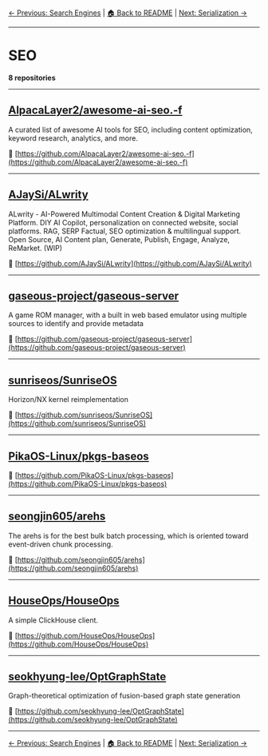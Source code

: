 [← Previous: Search Engines](search-engines.txt) | [🏠 Back to README](../README.md) | [Next: Serialization →](serialization.txt)

---

# SEO

**8 repositories**

---

## [AlpacaLayer2/awesome-ai-seo.-f](https://github.com/AlpacaLayer2/awesome-ai-seo.-f)

A curated list of awesome AI tools for SEO, including content optimization, keyword research, analytics, and more.

🔗 [https://github.com/AlpacaLayer2/awesome-ai-seo.-f](https://github.com/AlpacaLayer2/awesome-ai-seo.-f)

---

## [AJaySi/ALwrity](https://github.com/AJaySi/ALwrity)

ALwrity - AI-Powered Multimodal Content Creation & Digital Marketing Platform. DIY AI Copilot, personalization on connected website, social platforms. RAG, SERP Factual, SEO optimization & multilingual support. Open Source, AI Content plan, Generate, Publish, Engage, Analyze, ReMarket. (WIP)

🔗 [https://github.com/AJaySi/ALwrity](https://github.com/AJaySi/ALwrity)

---

## [gaseous-project/gaseous-server](https://github.com/gaseous-project/gaseous-server)

A game ROM manager, with a built in web based emulator using multiple sources to identify and provide metadata

🔗 [https://github.com/gaseous-project/gaseous-server](https://github.com/gaseous-project/gaseous-server)

---

## [sunriseos/SunriseOS](https://github.com/sunriseos/SunriseOS)

Horizon/NX kernel reimplementation

🔗 [https://github.com/sunriseos/SunriseOS](https://github.com/sunriseos/SunriseOS)

---

## [PikaOS-Linux/pkgs-baseos](https://github.com/PikaOS-Linux/pkgs-baseos)



🔗 [https://github.com/PikaOS-Linux/pkgs-baseos](https://github.com/PikaOS-Linux/pkgs-baseos)

---

## [seongjin605/arehs](https://github.com/seongjin605/arehs)

The arehs is for the best bulk batch processing, which is oriented toward event-driven chunk processing.

🔗 [https://github.com/seongjin605/arehs](https://github.com/seongjin605/arehs)

---

## [HouseOps/HouseOps](https://github.com/HouseOps/HouseOps)

A simple ClickHouse client.

🔗 [https://github.com/HouseOps/HouseOps](https://github.com/HouseOps/HouseOps)

---

## [seokhyung-lee/OptGraphState](https://github.com/seokhyung-lee/OptGraphState)

Graph-theoretical optimization of fusion-based graph state generation

🔗 [https://github.com/seokhyung-lee/OptGraphState](https://github.com/seokhyung-lee/OptGraphState)

---


[← Previous: Search Engines](search-engines.txt) | [🏠 Back to README](../README.md) | [Next: Serialization →](serialization.txt)
